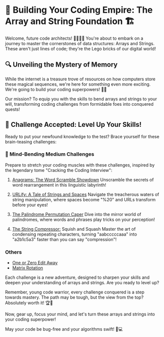 # 🧱 Building Your Coding Empire: The Array and String Foundation 🏗️

Welcome, future code architects! 👷‍♀️👷‍♂️ You're about to embark on a journey to master the cornerstones of data structures: Arrays and Strings. These aren't just lines of code; they're the Lego bricks of our digital world!

## 🔍 Unveiling the Mystery of Memory

While the internet is a treasure trove of resources on how computers store these magical sequences, we're here for something even more exciting. We're going to build your coding superpowers! 💪✨

Our mission? To equip you with the skills to bend arrays and strings to your will, transforming coding challenges from formidable foes into conquered quests!

## 🎯 Challenge Accepted: Level Up Your Skills!

Ready to put your newfound knowledge to the test? Brace yourself for these brain-teasing challenges:

### 🧠 Mind-Bending Medium Challenges

Prepare to stretch your coding muscles with these challenges, inspired by the legendary tome "Cracking the Coding Interview":

1. [Anagrams: The Word Scramble Showdown](/arrays_and_strings/code_challenges/cracking_the_code_interview/anagrams.md)
   Unscramble the secrets of word rearrangement in this linguistic labyrinth!

2. [URLify: A Tale of Strings and Spaces](/arrays_and_strings/code_challenges/cracking_the_code_interview/urlify.md)
   Navigate the treacherous waters of string manipulation, where spaces become "%20" and URLs transform before your eyes!

3. [The Palindrome Permutation Caper](/arrays_and_strings/code_challenges/cracking_the_code_interview/perm_panlindrome_check.md)
   Dive into the mirror world of palindromes, where words and phrases play tricks on your perception!
4. [The String Compressor:](/arrays_and_strings/code_challenges/cracking_the_code_interview/str_compressor.md) Squish and Squash
Master the art of condensing repeating characters, turning "aabcccccaaa" into "a2b1c5a3" faster than you can say "compression"!

### Others
- [One or Zero Edit Away](/arrays_and_strings/code_challenges/cracking_the_code_interview/one_edit.md)
- [Matrix Rotation](/arrays_and_strings/code_challenges/cracking_the_code_interview/matrix_rotation.md)


Each challenge is a new adventure, designed to sharpen your skills and deepen your understanding of arrays and strings. Are you ready to level up?

Remember, young code warrior, every challenge conquered is a step towards mastery. The path may be tough, but the view from the top? Absolutely worth it! 🏆🌟

Now, gear up, focus your mind, and let's turn these arrays and strings into your coding superpower! 

May your code be bug-free and your algorithms swift! 🚀💻